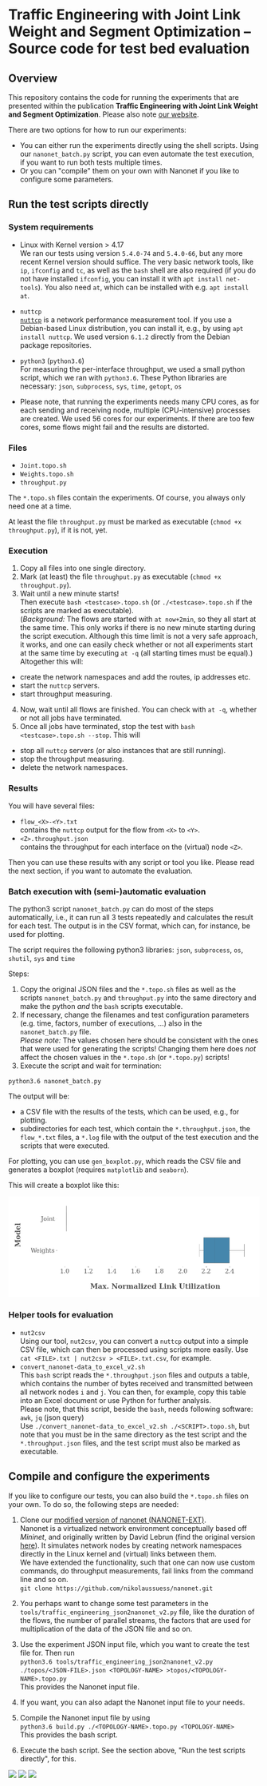 # Traffic Engineering with Joint Link Weight and Segment Optimization &ndash; Source code for test bed evaluation
## Overview
This repository contains the code for running the experiments that are presented within the publication **Traffic Engineering with Joint Link Weight and Segment Optimization**. Please also note [our website](https://whatif-tools.net/segment-routing/).

There are two options for how to run our experiments:

* You can either run the experiments directly using the shell scripts. Using our `nanonet_batch.py` script, you can even automate the test execution, if you want to run both tests multiple times.
* Or you can "compile" them on your own with Nanonet if you like to configure some parameters.

## Run the test scripts directly
### System requirements
* Linux with Kernel version &gt; 4.17<br>
We ran our tests using version `5.4.0-74` and `5.4.0-66`, but any more recent Kernel version should suffice. The very basic network tools, like `ip`, `ifconfig` and `tc`, as well as the `bash` shell are also required (if you do not have installed `ifconfig`, you can install it with `apt install net-tools`). You also need `at`, which can be installed with e.g. `apt install at`.

* `nuttcp`<br>
[`nuttcp`](https://www.nuttcp.net/) is a network performance measurement tool. If you use a Debian-based Linux distribution, you can install it, e.g., by using `apt install nuttcp`. We used version `6.1.2` directly from the Debian package repositories.

* `python3` (`python3.6`)<br>
For measuring the per-interface throughput, we used a small python script, which we ran with `python3.6`. These Python libraries are necessary: `json`, `subprocess`, `sys`, `time`, `getopt`, `os`

* Please note, that running the experiments needs many CPU cores, as for each sending and receiving node, multiple (CPU-intensive) processes are created. We used 56 cores for our experiments. If there are too few cores, some flows might fail and the results are distorted.

### Files
* `Joint.topo.sh`
* `Weights.topo.sh`
* `throughput.py`

The `*.topo.sh` files contain the experiments. Of course, you always only need one at a time.

At least the file `throughput.py` must be marked as executable (`chmod +x throughput.py`), if it is not, yet.

### Execution
1. Copy all files into one single directory.
2. Mark (at least) the file `throughput.py` as executable (`chmod +x throughput.py`).
3. Wait until a new minute starts!<br>
Then execute `bash <testcase>.topo.sh` (or `./<testcase>.topo.sh` if the scripts are marked as executable).<br>
(_Background:_ The flows are started with `at now+2min`, so they all start at the same time. This only works if there is no new minute starting during the script execution. Although this time limit is not a very safe approach, it works, and one can easily check whether or not all experiments start at the same time by executing `at -q` (all starting times must be equal).)<br>
Altogether this will:  
  * create the network namespaces and add the routes, ip addresses etc.
  * start the `nuttcp` servers.
  * start throughput measuring.
4. Now, wait until all flows are finished. You can check with `at -q`, whether or not all jobs have terminated.
5. Once all jobs have terminated, stop the test with `bash <testcase>.topo.sh --stop`. This will
  * stop all `nuttcp` servers (or also instances that are still running).  
  * stop the throughput measuring.
  * delete the network namespaces.

### Results
You will have several files:

* `flow_<X>-<Y>.txt`<br>
contains the `nuttcp` output for the flow from `<X>` to `<Y>`.
* `<Z>.throughput.json`<br>
contains the throughput for each interface on the (virtual) node `<Z>`.

Then you can use these results with any script or tool you like. Please read the next section, if you want to automate the evaluation.

### Batch execution with (semi-)automatic evaluation
The python3 script `nanonet_batch.py` can do most of the steps automatically, i.e., it can run all 3 tests repeatedly and calculates the result for each test. The output is in the CSV format, which can, for instance, be used for plotting.

The script requires the following python3 libraries: `json`, `subprocess`, `os`, `shutil`, `sys` and `time`

Steps:

1. Copy the original JSON files and the `*.topo.sh` files as well as the scripts `nanonet_batch.py` and `throughput.py` into the same directory and make the python *and* the `bash` scripts executable.
2. If necessary, change the filenames and test configuration parameters (e.g. time, factors, number of executions, ...) also in the `nanonet_batch.py` file.<br>
*Please note:* The values chosen here should be consistent with the ones that were used for generating the scripts! Changing them here does _not_ affect the chosen values in the `*.topo.sh` (or `*.topo.py`) scripts!
3. Execute the script and wait for termination:
```
python3.6 nanonet_batch.py
```

The output will be:

* a CSV file with the results of the tests, which can be used, e.g., for plotting.
* subdirectories for each test, which contain the `*.throughput.json`, the `flow_*.txt` files, a `*.log` file with the output of the test execution and the scripts that were executed.

For plotting, you can use `gen_boxplot.py`, which reads the CSV file and generates a boxplot (requires `matplotlib` and `seaborn`).

This will create a boxplot like this:

![Results: Joint vs. LWO](imgs/nanonet_plot_10x.png)

### Helper tools for evaluation
* `nut2csv`<br>
Using our tool, `nut2csv`, you can convert a `nuttcp` output into a simple CSV file, which can then be processed using scripts more easily. Use `cat <FILE>.txt | nut2csv > <FILE>.txt.csv`, for example.
* `convert_nanonet-data_to_excel_v2.sh`<br>
This `bash` script reads the `*.throughput.json` files and outputs a table, which contains the number of bytes received and transmitted between all network nodes `i` and `j`. You can then, for example, copy this table into an Excel document or use Python for further analysis.<br>
Please note, that this script, beside the `bash`, needs following software: `awk`, `jq` (json query)<br>
Use `./convert_nanonet-data_to_excel_v2.sh ./<SCRIPT>.topo.sh`, but note that you must be in the same directory as the test script and the `*.throughput.json` files, and the test script must also be marked as executable.


## Compile and configure the experiments
If you like to configure our tests, you can also build the `*.topo.sh` files on your own. To do so, the following steps are needed:

1. Clone our [modified version of nanonet (NANONET-EXT)](https://github.com/nikolaussuess/nanonet).<br>
Nanonet is a virtualized network environment conceptually based off _Mininet_, and originally written by David Lebrun (find the original version [here](https://github.com/segment-routing/nanonet)). It simulates network nodes by creating network namespaces directly in the Linux kernel and (virtual) links between them.<br>
We have extended the functionality, such that one can now use custom commands, do throughput measurements, fail links from the command line and so on.<br>
```git clone https://github.com/nikolaussuess/nanonet.git```
2. You perhaps want to change some test parameters in the `tools/traffic_engineering_json2nanonet_v2.py` file, like the duration of the flows, the number of parallel streams, the factors that are used for multiplication of the data of the JSON file and so on.

3. Use the experiment JSON input file, which you want to create the test file for. Then run <br>
`python3.6 tools/traffic_engineering_json2nanonet_v2.py ./topos/<JSON-FILE>.json <TOPOLOGY-NAME> >topos/<TOPOLOGY-NAME>.topo.py
`<br>
This provides the Nanonet input file.

4. If you want, you can also adapt the Nanonet input file to your needs.

5. Compile the Nanonet input file by using <br>
`python3.6 build.py ./<TOPOLOGY-NAME>.topo.py <TOPOLOGY-NAME>` <br>
This provides the bash script. 

6. Execute the bash script. See the section above, "Run the test scripts directly", for this.

<p float="left”>
  <a href="https://www.acm.org/publications/policies/artifact-review-and-badging-current"><img src="imgs/artifacts_available_v1_1.png" width="150" /></a>
  <a href="https://www.acm.org/publications/policies/artifact-review-and-badging-current"><img src="imgs/artifacts_evaluated_functional_v1_1.png" width="150" /></a>
  <a href="https://www.acm.org/publications/policies/artifact-review-and-badging-current"><img src="imgs/artifacts_evaluated_reusable_v1_1.png" width="150" /></a>
</p>
